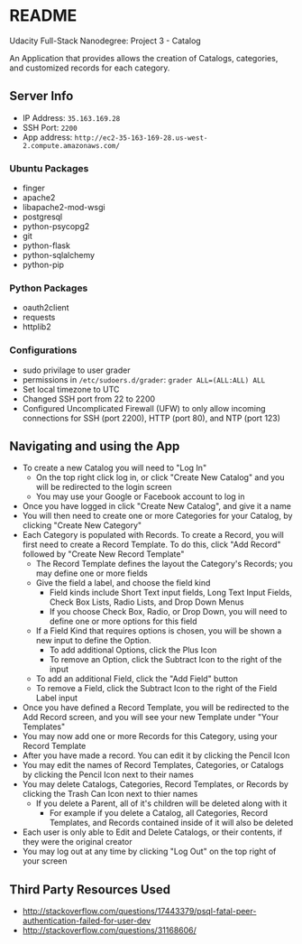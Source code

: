 # README
Udacity Full-Stack Nanodegree: Project 3 - Catalog

An Application that provides allows the creation of Catalogs, categories, and customized records for each category.

## Server Info
* IP Address: `35.163.169.28`
* SSH Port: `2200`
* App address: `http://ec2-35-163-169-28.us-west-2.compute.amazonaws.com/`
 
### Ubuntu Packages
* finger
* apache2
* libapache2-mod-wsgi
* postgresql
* python-psycopg2
* git
* python-flask
* python-sqlalchemy
* python-pip

### Python Packages
* oauth2client
* requests
* httplib2 

### Configurations
* sudo privilage to user grader
* permissions in `/etc/sudoers.d/grader`: `grader ALL=(ALL:ALL) ALL`
* Set local timezone to UTC
* Changed SSH port from 22 to 2200
* Configured Uncomplicated Firewall (UFW) to only allow incoming connections for SSH (port 2200), HTTP (port 80), and NTP (port 123)

## Navigating and using the App
* To create a new Catalog you will need to "Log In"
	* On the top right click log in, or click "Create New Catalog" and you will be redirected to the login screen
	* You may use your Google or Facebook account to log in
* Once you have logged in click "Create New Catalog", and give it a name
* You will then need to create one or more Categories for your Catalog, by clicking "Create New Category"
* Each Category is populated with Records. To create a Record, you will first need to create a Record Template. To do this, click "Add Record" followed by "Create New Record Template"
	* The Record Template defines the layout the Category's Records; you may define one or more fields
	* Give the field a label, and choose the field kind
		* Field kinds include Short Text input fields, Long Text Input Fields, Check Box Lists, Radio Lists, and Drop Down Menus
		* If you choose Check Box, Radio, or Drop Down, you will need to define one or more options for this field
	* If a Field Kind that requires options is chosen, you will be shown a new input to define the Option.
		* To add additional Options, click the Plus Icon
		* To remove an Option, click the Subtract Icon to the right of the input
	* To add an additional Field, click the "Add Field" button
	* To remove a Field, click the Subtract Icon to the right of the Field Label input
* Once you have defined a Record Template, you will be redirected to the Add Record screen, and you will see your new Template under "Your Templates"
* You may now add one or more Records for this Category, using your Record Template
* After you have made a record. You can edit it by clicking the Pencil Icon
* You may edit the names of Record Templates, Categories, or Catalogs by clicking the Pencil Icon next to their names
* You may delete Catalogs, Categories, Record Templates, or Records by clicking the Trash Can Icon next to thier names
	* If you delete a Parent, all of it's children will be deleted along with it
		* For example if you delete a Catalog, all Categories, Record Templates, and Records contained inside of it will also be deleted
* Each user is only able to Edit and Delete Catalogs, or their contents, if they were the original creator
* You may log out at any time by clicking "Log Out" on the top right of your screen

## Third Party Resources Used
* http://stackoverflow.com/questions/17443379/psql-fatal-peer-authentication-failed-for-user-dev
* http://stackoverflow.com/questions/31168606/
